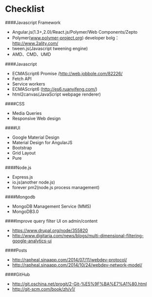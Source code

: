 Checklist
=========

####Javascript Framework
- Angular.js(1.3+,2.0)/React.js/Polymer/Web Components/Zepto
- Polymer(www.polymer-project.org) developer bolg：http://www.2ality.com/
- tween.js(Javascript tweening engine)
- AMD、CMD、UMD 

####Javascript
- ECMAScript6 Promise /http://web.jobbole.com/82226/
- Fetch API
- Service workers
- ECMAScript6 (http://es6.ruanyifeng.com/)
- html2canvas(JavaScript webpage renderer)

####CSS
- Media Queries
- Responsive Web design

####UI
- Google Material Design
- Material Design for AngularJS
- Bootstrap
- Grid Layout
- Pure

####Node.js
- Express.js
- io.js(another node.js)
- forever pm2(node.js process management)

####Mongodb
- MongoDB Management Service (MMS)
- MongoDB3.0

####Improve query filter UI on admin/content
- https://www.drupal.org/node/355820
- http://www.digitaria.com/news/blogs/multi-dimensional-filtering-google-analytics-ui

####Posts
- http://rapheal.sinaapp.com/2014/07/11/webdev-protocol/
- http://rapheal.sinaapp.com/2014/10/24/webdev-network-model/

####GitHub
- http://git.oschina.net/progit/2-Git-%E5%9F%BA%E7%A1%80.html
- http://git-scm.com/book/zh/v1/
